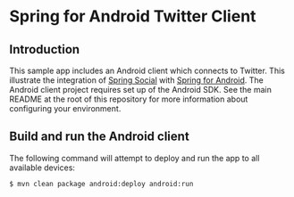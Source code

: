 # Spring for Android Twitter Client

## Introduction

This sample app includes an Android client which connects to Twitter. This illustrate the integration of [Spring Social](http://www.springsource.org/spring-social) with [Spring for Android](http://www.springsource.org/spring-android). The Android client project requires set up of the Android SDK. See the main README at the root of this repository for more information about configuring your environment.

## Build and run the Android client

The following command will attempt to deploy and run the app to all available devices:

```sh
$ mvn clean package android:deploy android:run
```
